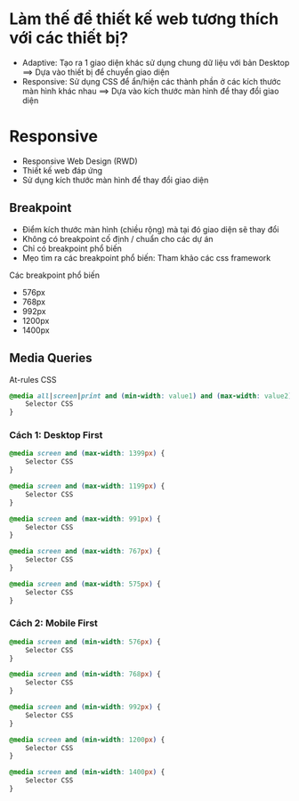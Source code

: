 # Làm thế để thiết kế web tương thích với các thiết bị?

- Adaptive: Tạo ra 1 giao diện khác sử dụng chung dữ liệu với bản Desktop
  ==> Dựa vào thiết bị để chuyển giao diện
- Responsive: Sử dụng CSS để ẩn/hiện các thành phần ở các kích thước màn hình khác nhau
  ==> Dựa vào kích thước màn hình để thay đổi giao diện

# Responsive

- Responsive Web Design (RWD)
- Thiết kế web đáp ứng
- Sử dụng kích thước màn hình để thay đổi giao diện

## Breakpoint

- Điểm kích thước màn hình (chiều rộng) mà tại đó giao diện sẽ thay đổi
- Không có breakpoint cố định / chuẩn cho các dự án
- Chỉ có breakpoint phổ biến
- Mẹo tìm ra các breakpoint phổ biến: Tham khảo các css framework

Các breakpoint phổ biến

- 576px
- 768px
- 992px
- 1200px
- 1400px

## Media Queries

At-rules CSS

```css
@media all|screen|print and (min-width: value1) and (max-width: value2) {
    Selector CSS
}
```

### Cách 1: Desktop First

```css
@media screen and (max-width: 1399px) {
    Selector CSS
}

@media screen and (max-width: 1199px) {
    Selector CSS
}

@media screen and (max-width: 991px) {
    Selector CSS
}

@media screen and (max-width: 767px) {
    Selector CSS
}

@media screen and (max-width: 575px) {
    Selector CSS
}
```

### Cách 2: Mobile First

```css
@media screen and (min-width: 576px) {
    Selector CSS
}

@media screen and (min-width: 768px) {
    Selector CSS
}

@media screen and (min-width: 992px) {
    Selector CSS
}

@media screen and (min-width: 1200px) {
    Selector CSS
}

@media screen and (min-width: 1400px) {
    Selector CSS
}
```
